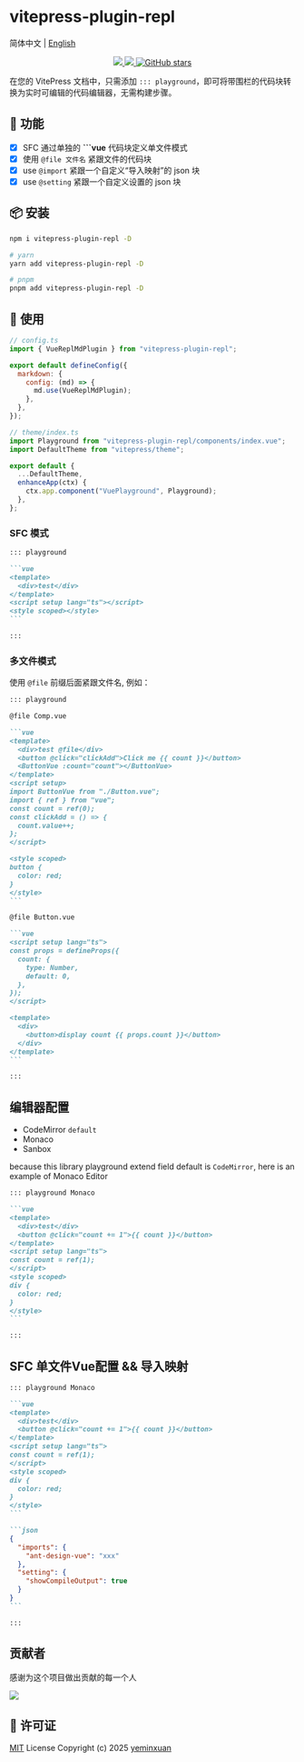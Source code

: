 # vitepress-plugin-repl

简体中文 | [English](README.en.md)

<p align="center">
    <a href="https://www.npmjs.com/package/vitepress-plugin-repl" target="_black">
      <img src="https://img.shields.io/npm/v/vitepress-plugin-repl.svg?color=33A6B8&label="/>
    </a>
    <a href="https://npmcharts.com/compare/vitepress-plugin-repl?minimal=true">
      <img src="https://img.shields.io/npm/dm/vitepress-plugin-repl.svg?color=476582&label=" />
    </a>
    <a href="https://github.com/yeminxuan/vitepress-plugin-repl" target="__blank">
    <img alt="GitHub stars" src="https://img.shields.io/github/stars/yeminxuan/vitepress-plugin-repl?style=social">
    </a><br>

  
</p>

在您的 VitePress 文档中，只需添加 `::: playground`，即可将带围栏的代码块转换为实时可编辑的代码编辑器，无需构建步骤。

## 🚀 功能
* [x] SFC 通过单独的 **```vue** 代码块定义单文件模式
* [x] 使用 `@file 文件名` 紧跟文件的代码块
* [x] use `@import` 紧跟一个自定义“导入映射”的 json 块
* [x] use `@setting` 紧跟一个自定义设置的 json 块

## 📦 安装

```bash
npm i vitepress-plugin-repl -D

# yarn
yarn add vitepress-plugin-repl -D

# pnpm
pnpm add vitepress-plugin-repl -D
```

## 🦄 使用

```js
// config.ts
import { VueReplMdPlugin } from "vitepress-plugin-repl";

export default defineConfig({
  markdown: {
    config: (md) => {
      md.use(VueReplMdPlugin);
    },
  },
});
```

```js
// theme/index.ts
import Playground from "vitepress-plugin-repl/components/index.vue";
import DefaultTheme from "vitepress/theme";

export default {
  ...DefaultTheme,
  enhanceApp(ctx) {
    ctx.app.component("VuePlayground", Playground);
  },
};
```

### SFC 模式

````markdown
::: playground

```vue
<template>
  <div>test</div>
</template>
<script setup lang="ts"></script>
<style scoped></style>
```

:::
````

### 多文件模式

使用 `@file` 前缀后面紧跟文件名, 例如：

````markdown
::: playground

@file Comp.vue

```vue
<template>
  <div>test @file</div>
  <button @click="clickAdd">Click me {{ count }}</button>
  <ButtonVue :count="count"></ButtonVue>
</template>
<script setup>
import ButtonVue from "./Button.vue";
import { ref } from "vue";
const count = ref(0);
const clickAdd = () => {
  count.value++;
};
</script>

<style scoped>
button {
  color: red;
}
</style>
```

@file Button.vue

```vue
<script setup lang="ts">
const props = defineProps({
  count: {
    type: Number,
    default: 0,
  },
});
</script>

<template>
  <div>
    <button>display count {{ props.count }}</button>
  </div>
</template>
```

:::
````

## 编辑器配置

- CodeMirror `default`
- Monaco
- Sanbox

because this library playground extend field default is `CodeMirror`, here is an example of Monaco Editor

````markdown
::: playground Monaco

```vue
<template>
  <div>test</div>
  <button @click="count += 1">{{ count }}</button>
</template>
<script setup lang="ts">
const count = ref(1);
</script>
<style scoped>
div {
  color: red;
}
</style>
```

:::
````

## SFC 单文件Vue配置 && 导入映射

````markdown
::: playground Monaco

```vue
<template>
  <div>test</div>
  <button @click="count += 1">{{ count }}</button>
</template>
<script setup lang="ts">
const count = ref(1);
</script>
<style scoped>
div {
  color: red;
}
</style>
```

```json
{
  "imports": {
    "ant-design-vue": "xxx"
  },
  "setting": {
    "showCompileOutput": true
  }
}
```

:::
````
## 贡献者

感谢为这个项目做出贡献的每一个人

<a href="https://github.com/yeminxuan/vitepress-plugin-repl/graphs/contributors">
<img src="https://contrib.rocks/image?repo=yeminxuan/vitepress-plugin-repl" />
</a>

## 📄 许可证

[MIT](./LICENSE) License Copyright (c) 2025 [yeminxuan](https://github.com/yeminxuan)